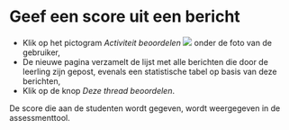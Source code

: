 # Geef een score uit een bericht

* Klik op het pictogram _Activiteit beoordelen_ ![](../../.gitbook/assets/graphics16.png) onder de foto van de gebruiker,
* De nieuwe pagina verzamelt de lijst met alle berichten die door de leerling zijn gepost, evenals een statistische tabel op basis van deze berichten,
* Klik op de knop _Deze thread beoordelen_.

De score die aan de studenten wordt gegeven, wordt weergegeven in de assessmenttool.

